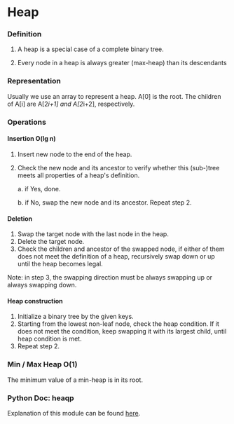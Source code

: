 # Heap

### Definition

1. A heap is a special case of a complete binary tree.

2. Every node in a heap is always greater (max-heap) than its descendants



 ### Representation

Usually we use an array to represent a heap. A[0] is the root. The children of A[i] are A[2*i+1] and A[2*i+2], respectively.



### Operations

#### Insertion O(lg n)

1. Insert new node to the end of the heap.

2. Check the new node and its ancestor to verify whether this (sub-)tree meets all properties of a heap's definition. 

   a. if Yes, done.

   b. if No, swap the new node and its ancestor. Repeat step 2.

#### Deletion

1. Swap the target node with the last node in the heap.
2. Delete the target node.
3. Check the children and ancestor of the swapped node, if either of them does not meet the definition of a heap, recursively swap down or up until the heap becomes legal.

Note: in step 3, the swapping direction must be always swapping up or always swapping down.

#### Heap construction

1. Initialize a binary tree by the given keys.
2. Starting from the lowest non-leaf node, check the heap condition. If it does not meet the condition, keep swapping it with its largest child, until heap condition is met.
3. Repeat step 2.

### Min / Max Heap O(1)

The minimum value of a min-heap is in its root.



### Python Doc: heaqp

Explanation of this module can be found [here](https://docs.python.org/3/library/heapq.html).